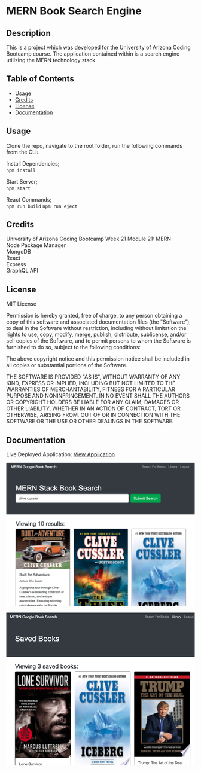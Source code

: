 # MERN Book Search Engine

## Description 

This is a project which was developed for the University of Arizona Coding Bootcamp course. The application contained within is a search engine utilizing the MERN technology stack. 

## Table of Contents 

* [Usage](#usage)
* [Credits](#credits)
* [License](#license)
* [Documentation](#documentation)

## Usage 

Clone the repo, navigate to the root folder, run the following commands from the CLI:     

Install Dependencies;    
`npm install`

Start Server;     
`npm start`     

React Commands;     
``npm run build`` 
``npm run eject``

## Credits

University of Arizona Coding Bootcamp Week 21 Module 21: MERN    
Node Package Manager       
MongoDB     
React     
Express     
GraphQL API      

## License

MIT License

Permission is hereby granted, free of charge, to any person obtaining a copy
of this software and associated documentation files (the "Software"), to deal
in the Software without restriction, including without limitation the rights
to use, copy, modify, merge, publish, distribute, sublicense, and/or sell
copies of the Software, and to permit persons to whom the Software is
furnished to do so, subject to the following conditions:

The above copyright notice and this permission notice shall be included in all
copies or substantial portions of the Software.

THE SOFTWARE IS PROVIDED "AS IS", WITHOUT WARRANTY OF ANY KIND, EXPRESS OR
IMPLIED, INCLUDING BUT NOT LIMITED TO THE WARRANTIES OF MERCHANTABILITY,
FITNESS FOR A PARTICULAR PURPOSE AND NONINFRINGEMENT. IN NO EVENT SHALL THE
AUTHORS OR COPYRIGHT HOLDERS BE LIABLE FOR ANY CLAIM, DAMAGES OR OTHER
LIABILITY, WHETHER IN AN ACTION OF CONTRACT, TORT OR OTHERWISE, ARISING FROM,
OUT OF OR IN CONNECTION WITH THE SOFTWARE OR THE USE OR OTHER DEALINGS IN THE
SOFTWARE.

## Documentation
   
Live Deployed Application: [View Application](https://uabc-mern-v2.herokuapp.com/ "Live Deploy")  

![Screenshot](/search.png?raw=true "Proof of Application - Search")     

![Screenshot](/library.png?raw=true "Proof of Application - Library")   


